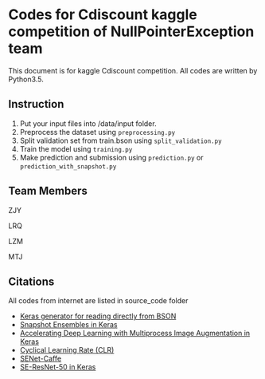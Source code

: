 # Codes for Cdiscount kaggle competition of NullPointerException team
This document is for kaggle  Cdiscount competition. All codes are written by Python3.5.

## Instruction
1. Put your input files into /data/input folder.
2. Preprocess the dataset using `preprocessing.py`
3. Split validation set from train.bson using `split_validation.py`
4. Train the model using `training.py`
5. Make prediction and submission using `prediction.py` or `prediction_with_snapshot.py`

## Team Members
ZJY

LRQ

LZM

MTJ

## Citations
All codes from internet are listed in source_code folder
* [Keras generator for reading directly from BSON](https://www.kaggle.com/humananalog/keras-generator-for-reading-directly-from-bson)
* [Snapshot Ensembles in Keras](https://github.com/titu1994/Snapshot-Ensembles)
* [Accelerating Deep Learning with Multiprocess Image Augmentation in Keras](https://github.com/stratospark/keras-multiprocess-image-data-generator)
* [Cyclical Learning Rate (CLR)](https://github.com/bckenstler/CLR)
* [SENet-Caffe](https://github.com/shicai/SENet-Caffe)
* [SE-ResNet-50 in Keras](https://gist.github.com/hollance/8d30bf5c1622036d16c4f27bd0ec88bf)
